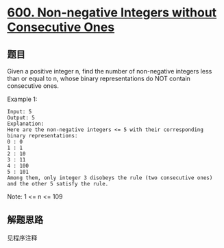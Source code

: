 # [600. Non-negative Integers without Consecutive Ones](https://leetcode.com/problems/non-negative-integers-without-consecutive-ones/)

## 题目

Given a positive integer n, find the number of non-negative integers less than or equal to n, whose binary representations do NOT contain consecutive ones.

Example 1:

```text
Input: 5
Output: 5
Explanation:
Here are the non-negative integers <= 5 with their corresponding binary representations:
0 : 0
1 : 1
2 : 10
3 : 11
4 : 100
5 : 101
Among them, only integer 3 disobeys the rule (two consecutive ones) and the other 5 satisfy the rule.
```

Note:
1 <= n <= 109

## 解题思路

见程序注释
